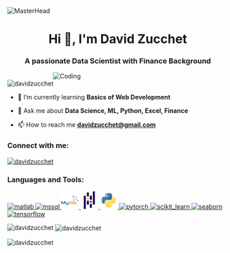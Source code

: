 ![MasterHead](https://www.stemlink.online/blog/technology/data%20science.jpg)
<h1 align="center">Hi 👋, I'm David Zucchet</h1>
<h3 align="center">A passionate Data Scientist with Finance Background</h3>
<img align="right" alt="Coding" width="400" src="https://assets-global.website-files.com/5c19100c2b50073e6ee69da1/60d34f3b422c048fb72cb925_Analyze.gif">
<p align="left"> <img src="https://komarev.com/ghpvc/?username=davidzucchet&label=Profile%20views&color=0e75b6&style=flat" alt="davidzucchet" /> </p>

- 🌱 I’m currently learning **Basics of Web Development**

- 💬 Ask me about **Data Science, ML, Python, Excel, Finance**

- 📫 How to reach me **davidzucchet@gmail.com**

<h3 align="left">Connect with me:</h3>
<p align="left">
<a href="https://linkedin.com/in/davidzucchet" target="blank"><img align="center" src="https://raw.githubusercontent.com/rahuldkjain/github-profile-readme-generator/master/src/images/icons/Social/linked-in-alt.svg" alt="davidzucchet" height="30" width="40" /></a>
</p>

<h3 align="left">Languages and Tools:</h3>
<p align="left"> <a href="https://www.mathworks.com/" target="_blank" rel="noreferrer"> <img src="https://upload.wikimedia.org/wikipedia/commons/2/21/Matlab_Logo.png" alt="matlab" width="40" height="40"/> </a> <a href="https://www.microsoft.com/en-us/sql-server" target="_blank" rel="noreferrer"> <img src="https://www.svgrepo.com/show/303229/microsoft-sql-server-logo.svg" alt="mssql" width="40" height="40"/> </a> <a href="https://www.mysql.com/" target="_blank" rel="noreferrer"> <img src="https://raw.githubusercontent.com/devicons/devicon/master/icons/mysql/mysql-original-wordmark.svg" alt="mysql" width="40" height="40"/> </a> <a href="https://pandas.pydata.org/" target="_blank" rel="noreferrer"> <img src="https://raw.githubusercontent.com/devicons/devicon/2ae2a900d2f041da66e950e4d48052658d850630/icons/pandas/pandas-original.svg" alt="pandas" width="40" height="40"/> </a> <a href="https://www.python.org" target="_blank" rel="noreferrer"> <img src="https://raw.githubusercontent.com/devicons/devicon/master/icons/python/python-original.svg" alt="python" width="40" height="40"/> </a> <a href="https://pytorch.org/" target="_blank" rel="noreferrer"> <img src="https://www.vectorlogo.zone/logos/pytorch/pytorch-icon.svg" alt="pytorch" width="40" height="40"/> </a> <a href="https://scikit-learn.org/" target="_blank" rel="noreferrer"> <img src="https://upload.wikimedia.org/wikipedia/commons/0/05/Scikit_learn_logo_small.svg" alt="scikit_learn" width="40" height="40"/> </a> <a href="https://seaborn.pydata.org/" target="_blank" rel="noreferrer"> <img src="https://seaborn.pydata.org/_images/logo-mark-lightbg.svg" alt="seaborn" width="40" height="40"/> </a> <a href="https://www.tensorflow.org" target="_blank" rel="noreferrer"> <img src="https://www.vectorlogo.zone/logos/tensorflow/tensorflow-icon.svg" alt="tensorflow" width="40" height="40"/> </a> </p>

<p><img align="left" src="https://github-readme-stats.vercel.app/api/top-langs?username=davidzucchet&show_icons=true&locale=en&layout=compact" alt="davidzucchet" /></p>

<p>&nbsp;<img align="center" src="https://github-readme-stats.vercel.app/api?username=davidzucchet&show_icons=true&locale=en" alt="davidzucchet" /></p>

<p><img align="center" src="https://github-readme-streak-stats.herokuapp.com/?user=davidzucchet&" alt="davidzucchet" /></p>
